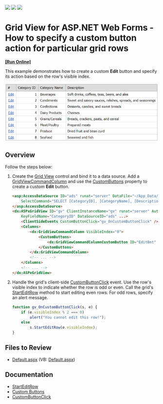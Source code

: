 <!-- default badges list -->
![](https://img.shields.io/endpoint?url=https://codecentral.devexpress.com/api/v1/VersionRange/128539134/13.1.4%2B)
[![](https://img.shields.io/badge/Open_in_DevExpress_Support_Center-FF7200?style=flat-square&logo=DevExpress&logoColor=white)](https://supportcenter.devexpress.com/ticket/details/E4283)
[![](https://img.shields.io/badge/📖_How_to_use_DevExpress_Examples-e9f6fc?style=flat-square)](https://docs.devexpress.com/GeneralInformation/403183)
<!-- default badges end -->
# Grid View for ASP.NET Web Forms - How to specify a custom button action for particular grid rows
<!-- run online -->
**[[Run Online]](https://codecentral.devexpress.com/e4283/)**
<!-- run online end -->

This example demonstrates how to create a custom **Edit** button and specify its action based on the row's visible index.

![customEditButton](images/customEditButton.png)

## Overview

Follow the steps below:

1. Create the [Grid View](https://docs.devexpress.com/AspNet/DevExpress.Web.ASPxGridView) control and bind it to a data source. Add a [GridViewCommandColumn](https://docs.devexpress.com/AspNet/DevExpress.Web.GridViewCommandColumn) and use the [CustomButtons](https://docs.devexpress.com/AspNet/DevExpress.Web.GridViewCommandColumn.CustomButtons) property to create a custom **Edit** button.

    ```aspx
    <asp:AccessDataSource ID="ads" runat="server" DataFile="~/App_Data/NorthWind.mdb"
        SelectCommand="SELECT [CategoryID], [CategoryName], [Description] FROM [Categories]">
    </asp:AccessDataSource>
    <dx:ASPxGridView ID="gv" ClientInstanceName="gv" runat="server" AutoGenerateColumns="False"
        KeyFieldName="CategoryID" DataSourceID="ads" ...>
        <ClientSideEvents CustomButtonClick="gv_OnCustomButtonClick" />
        <Columns>
            <dx:GridViewCommandColumn VisibleIndex="0">
                <CustomButtons>
                    <dx:GridViewCommandColumnCustomButton ID="EditBnt" Text="Edit" />
                </CustomButtons>
            </dx:GridViewCommandColumn>
            <!-- ... -->
        </Columns>
        <!-- ... -->
    </dx:ASPxGridView>
    ```

2. Handle the grid's client-side [CustomButtonClick](https://docs.devexpress.com/AspNet/js-ASPxClientGridView.CustomButtonClick) event. Use the row's visible index to indicate whether the row is odd or even. Call the grid's [StartEditRow](https://docs.devexpress.com/AspNet/js-ASPxClientGridView.StartEditRow(visibleIndex)) method to start editing even rows. For odd rows, specify an alert message.

    ```js
    function gv_OnCustomButtonClick(s, e) {
        if (e.visibleIndex % 2 === 0)
            alert("You cannot edit this row!");
        else
            s.StartEditRow(e.visibleIndex);
    }
    ```

## Files to Review

* [Default.aspx](./CS/WebSite/Default.aspx) (VB: [Default.aspx](./VB/WebSite/Default.aspx))

## Documentation

* [StartEditRow](https://docs.devexpress.com/AspNet/js-ASPxClientGridView.StartEditRow(visibleIndex))
* [Custom Buttons](https://docs.devexpress.com/AspNet/DevExpress.Web.GridViewCommandColumn.CustomButtons)
* [CustomButtonClick](https://docs.devexpress.com/AspNet/js-ASPxClientGridView.CustomButtonClick)
